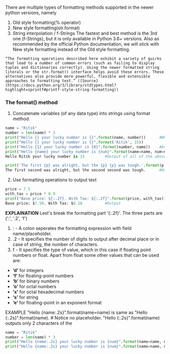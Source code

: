 There are multiple types of formatting methods supported in the newer python versions, namely 
1. Old style formatting(% operator)
2. New style formatting(str.format)
3. String interpolation / f-Strings
The fastest and best method is the 3rd one (f-Strings), but it is only available in Python 3.6+ versions. Also as recommended by the official Python documentation, we will stick with New style formatting instead of the Old style formatting.
```
“The formatting operations described here exhibit a variety of quirks that lead to a number of common errors (such as failing to display tuples and dictionaries correctly). Using the newer formatted string literals or the str.format() interface helps avoid these errors. These alternatives also provide more powerful, flexible and extensible approaches to formatting text.” ([Source](https://docs.python.org/3/library/stdtypes.html?highlight=sprintf#printf-style-string-formatting))
```
### The format() method
1. Concatenate variables (of any data type) into strings using format method.
```python
name = "Ritik"
number = len(name) * 3
print("Hello {} your lucky number is {}".format(name, number))		#Whatever you pass into format would be concatenated to the string
print("Hello {} your lucky number is {}".format('Ritik', 15))
print("Hello {1} your lucky number is {0}".format(number, name))	#Argument passed in format() at index 0 is concatenated at the place specified by {0}
print("Hello {name} your lucky number is {num}".format(name=name, num=number)			#Here, the order doesn't matters
Hello Ritik your lucky number is 15			#Output of all of the above print lines
```
```python
print('The first {p} was alright, but the {p} {p} was tough.'.format(p = 'second'))
The first second was alright, but the second second was tough.		#Output
```

2. Use formatting operations to output text
```python
price = 7.5
with_tax = price * 0.9
print("Base price: ${:.2f}. With Tax: ${:.2f}".format(price, with_tax))
Base price: $7.50. With Tax: $8.18			#Output
```
**EXPLAINATION**
Lest's break the formatting part '{:.2f}'. The three parts are (':', '.2', 'f')
1. : - A colon seperates the formatting expression with field name/placeholder.
2. .2 - It specifies the number of digits to output after decimal place or in case of string, the number of characters.
3. f - It specifies the type of value, which in this case if floating point numbers or float. Apart from float some other values that can be used are:
-   **‘d’** for integers
-   **‘f’** for floating-point numbers
-   **‘b’** for binary numbers
-   **‘o’** for octal numbers
-   **‘x’** for octal hexadecimal numbers
-   **‘s’** for string
-   **‘e’** for floating-point in an exponent format

EXAMPLE
"Hello {name:.2s}".format(name=name) is same as "Hello {:.2s}".format(name).		# Notice no placeholder.
"Hello {:.2s}".format(name) outputs only 2 characters of the
```python
name = "Ritik"
number = len(name) * 3
print("Hello {name:.2s} your lucky number is {num}".format(name=name, num=number))
print("Hello {name:.2s} your lucky number is {num}".format(name=name, num=number))
```
